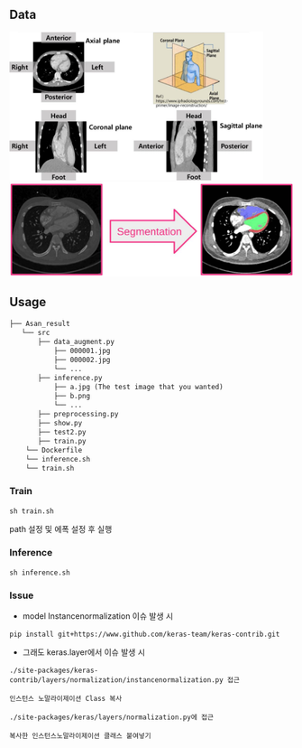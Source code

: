 ## Data
<img src="https://github.com/glee1228/Cardiac_segmentation/blob/master/data_description.jpg" width="450">
<img src="https://github.com/glee1228/Cardiac_segmentation/blob/master/seg_example.jpg" width="550">

## Usage

```
├── Asan_result
   └── src
       ├── data_augment.py
           ├── 000001.jpg 
           ├── 000002.jpg
           └── ...
       ├── inference.py
           ├── a.jpg (The test image that you wanted)
           ├── b.png
           └── ...
       ├── preprocessing.py
       ├── show.py
       ├── test2.py
       ├── train.py
    └── Dockerfile
    └── inference.sh
    └── train.sh
```

### Train
```
sh train.sh
```
path 설정 및 에폭 설정 후 실행

### Inference
```
sh inference.sh
```

### Issue

* model Instancenormalization 이슈 발생 시
```
pip install git+https://www.github.com/keras-team/keras-contrib.git
```
* 그래도 keras.layer에서 이슈 발생 시
```
./site-packages/keras-contrib/layers/normalization/instancenormalization.py 접근

인스턴스 노말라이제이션 Class 복사 

./site-packages/keras/layers/normalization.py에 접근

복사한 인스턴스노말라이제이션 클래스 붙여넣기
```

